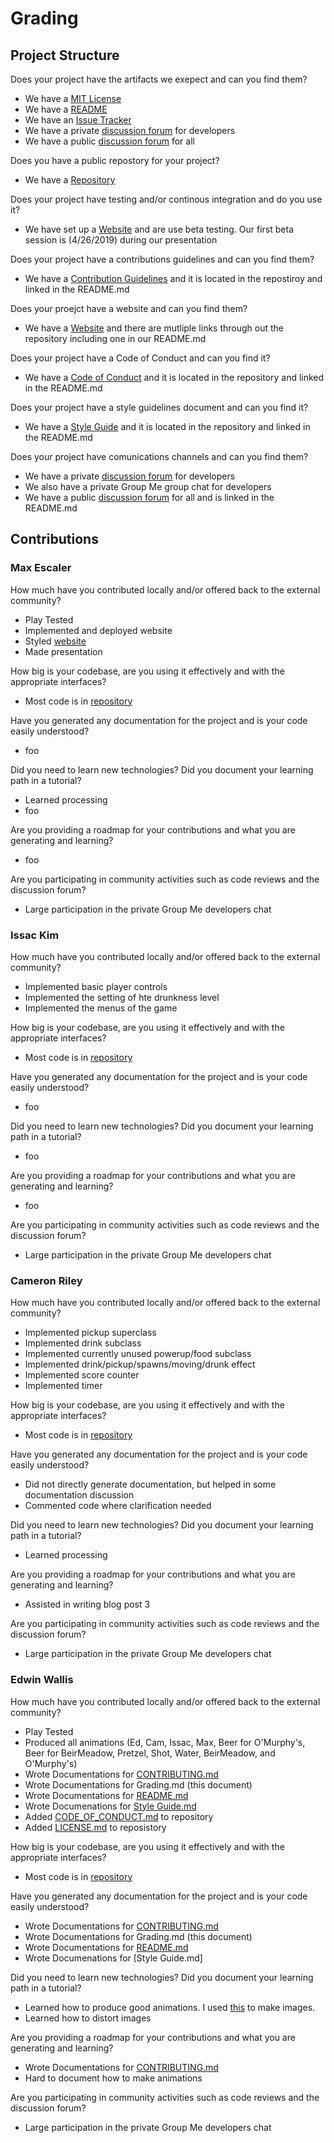 # Grading  
## Project Structure
Does your project have the artifacts we exepect and can you find them?
- We have a [MIT License](LICENSE) 
- We have a [README](README.md)
- We have an [Issue Tracker](https://github.com/meowskers/BeirRun/issues)
- We have a private [discussion forum](https://chat.rcos.io/open-source/channels/beirrun) for developers
- We have a public [discussion forum](https://discordapp.com/invite/8amPvy) for all

Does you have a public repostory for your project?
- We have a [Repository](https://github.com/meowskers/BeirRun)  

Does your project have testing and/or continous integration and do you use it?
- We have set up a [Website](https://max-escaler.github.io/BeirRun/) and are use beta testing. Our first beta session is (4/26/2019) during our presentation

Does your project have a contributions guidelines and can you find them?
- We have a [Contribution Guidelines](CONTRIBUTING.md) and it is located in the repostiroy and linked in the README.md  

Does your proejct have a website and can you find them?
- We have a [Website](https://max-escaler.github.io/BeirRun/) and there are mutliple links through out the repository including one in our README.md  

Does your project have a Code of Conduct and can you find it?  
- We have a [Code of Conduct](https://github.com/meowskers/BeirRun/blob/master/CODE_OF_CONDUCT.md) and it is located in the repository and linked in the README.md 

Does your project have a style guidelines document and can you find it?
-  We have a [Style Guide](https://github.com/meowskers/BeirRun/blob/master/Style%20Guide.md) and it is located in the repository and linked in the README.md

Does your project have comunications channels and can you find them?  
- We have a private [discussion forum](https://chat.rcos.io/open-source/channels/beirrun) for developers
- We also have a private Group Me group chat for developers
- We have a public [discussion forum](https://discordapp.com/invite/8amPvy) for all and is linked in the README.md

## Contributions 
### Max Escaler  
How much have you contributed locally and/or offered back to the external community?  
- Play Tested  
- Implemented and deployed website  
- Styled [website](https://max-escaler.github.io/BeirRun/)  
- Made presentation  

How big is your codebase, are you using it effectively and with the appropriate interfaces?   
- Most code is in [repository](https://github.com/meowskers/BeirRun)

Have you generated any documentation for the project and is your code easily understood?  
- foo

Did you need to learn new technologies? Did you document your learning path in a tutorial?  
- Learned processing
- foo

Are you providing a roadmap for your contributions and what you are generating and learning?  
- foo

Are you participating in community activities such as code reviews and the discussion forum?  
- Large participation in the private Group Me developers chat  

### Issac Kim
How much have you contributed locally and/or offered back to the external community?  
- Implemented basic player controls  
- Implemented the setting of hte drunkness level  
- Implemented the menus of the game    

How big is your codebase, are you using it effectively and with the appropriate interfaces?   
- Most code is in [repository](https://github.com/meowskers/BeirRun)

Have you generated any documentation for the project and is your code easily understood?  
- foo

Did you need to learn new technologies? Did you document your learning path in a tutorial?  
- foo

Are you providing a roadmap for your contributions and what you are generating and learning?  
- foo

Are you participating in community activities such as code reviews and the discussion forum?  
- Large participation in the private Group Me developers chat  

### Cameron Riley  
How much have you contributed locally and/or offered back to the external community?  
- Implemented pickup superclass  
- Implemented drink subclass  
- Implemented currently unused powerup/food subclass  
- Implemented drink/pickup/spawns/moving/drunk effect
- Implemented score counter
- Implemented timer

How big is your codebase, are you using it effectively and with the appropriate interfaces?   
- Most code is in [repository](https://github.com/meowskers/BeirRun)

Have you generated any documentation for the project and is your code easily understood?  
- Did not directly generate documentation, but helped in some documentation discussion
- Commented code where clarification needed

Did you need to learn new technologies? Did you document your learning path in a tutorial?  
- Learned processing

Are you providing a roadmap for your contributions and what you are generating and learning?  
- Assisted in writing blog post 3

Are you participating in community activities such as code reviews and the discussion forum?  
- Large participation in the private Group Me developers chat  

### Edwin Wallis  
How much have you contributed locally and/or offered back to the external community?  
- Play Tested  
- Produced all animations (Ed, Cam, Issac, Max, Beer for O'Murphy's, Beer for BeirMeadow, Pretzel, Shot, Water, BeirMeadow, and O'Murphy's) 
- Wrote Documentations for [CONTRIBUTING.md](CONTRIBUTING.md)  
- Wrote Documentations for Grading.md (this document)
- Wrote Documentations for [README.md](README.md)
- Wrote Documenations for [Style Guide.md](https://github.com/meowskers/BeirRun/blob/master/Style%20Guide.md)
- Added [CODE_OF_CONDUCT.md](CODE_OF_CONDUCT.md) to repository 
- Added [LICENSE.md](LICENSE.md) to reposistory 

How big is your codebase, are you using it effectively and with the appropriate interfaces?   
- Most code is in [repository](https://github.com/meowskers/BeirRun)

Have you generated any documentation for the project and is your code easily understood?  
- Wrote Documentations for [CONTRIBUTING.md](CONTRIBUTING.md)  
- Wrote Documentations for Grading.md (this document)
- Wrote Documentations for [README.md](README.md)
- Wrote Documenations for [Style Guide.md]

Did you need to learn new technologies? Did you document your learning path in a tutorial?  
- Learned how to produce good animations. I used [this](https://www.pixilart.com) to make images.  
- Learned how to distort images  

Are you providing a roadmap for your contributions and what you are generating and learning?  
- Wrote Documentations for [CONTRIBUTING.md](CONTRIBUTING.md)  
- Hard to document how to make animations  

Are you participating in community activities such as code reviews and the discussion forum?  
- Large participation in the private Group Me developers chat  



